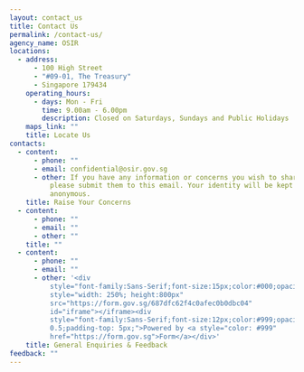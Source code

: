 ```yaml
---
layout: contact_us
title: Contact Us
permalink: /contact-us/
agency_name: OSIR
locations:
  - address:
      - 100 High Street
      - "#09-01, The Treasury"
      - Singapore 179434
    operating_hours:
      - days: Mon - Fri
        time: 9.00am - 6.00pm
        description: Closed on Saturdays, Sundays and Public Holidays
    maps_link: ""
    title: Locate Us
contacts:
  - content:
      - phone: ""
      - email: confidential@osir.gov.sg
      - other: If you have any information or concerns you wish to share in confidence,
          please submit them to this email. Your identity will be kept
          anonymous.
    title: Raise Your Concerns
  - content:
      - phone: ""
      - email: ""
      - other: ""
    title: ""
  - content:
      - phone: ""
      - email: ""
      - other: '<div
          style="font-family:Sans-Serif;font-size:15px;color:#000;opacity:0.9;padding-top:5px;padding-bottom:8px;"></div><iframe
          style="width: 250%; height:800px"
          src="https://form.gov.sg/687dfc62f4c0afec0b0dbc04"
          id="iframe"></iframe><div
          style="font-family:Sans-Serif;font-size:12px;color:#999;opacity:
          0.5;padding-top: 5px;">Powered by <a style="color: #999"
          href="https://form.gov.sg">Form</a></div>'
    title: General Enquiries & Feedback
feedback: ""
---
```

